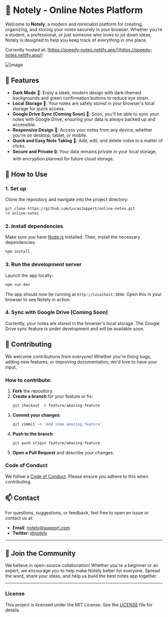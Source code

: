# 📓 Notely - Online Notes Platform

Welcome to **Notely**, a modern and minimalist platform for creating, organizing, and storing your notes securely in your browser. Whether you're a student, a professional, or just someone who loves to jot down ideas, Notely is designed to help you keep track of everything in one place.

Currently hosted at: [https://speedy-notes.netlify.app/](https://speedy-notes.netlify.app/)

![image](https://github.com/user-attachments/assets/5a5b9e96-d894-4cc5-8489-7ebd178a88ff)

## 🌟 Features

-   **Dark Mode** 🌙: Enjoy a sleek, modern design with dark-themed backgrounds and green confirmation buttons to reduce eye strain.
-   **Local Storage** 💾: Your notes are safely stored in your browser's local storage for quick access.
-   **Google Drive Sync (Coming Soon)** 📂: Soon, you'll be able to sync your notes with Google Drive, ensuring your data is always backed up and accessible.
-   **Responsive Design** 📱: Access your notes from any device, whether you're on desktop, tablet, or mobile.
-   **Quick and Easy Note Taking** 📝: Add, edit, and delete notes in a matter of clicks.
-   **Secure and Private** 🔒: Your data remains private in your local storage, with encryption planned for future cloud storage.

## 🚀 How to Use

### 1. Set up

Clone the repository and navigate into the project directory:

```bash
git clone https://github.com/LucasJappert/online-notes.git
cd online-notes
```

### 2. Install dependencies

Make sure you have [Node.js](https://nodejs.org/) installed. Then, install the necessary dependencies:

```bash
npm install
```

### 3. Run the development server

Launch the app locally:

```bash
npm run dev
```

The app should now be running at `http://localhost:3000`. Open this in your browser to see Notely in action.

### 4. Sync with Google Drive (Coming Soon)

Currently, your notes are stored in the browser's local storage. The Google Drive sync feature is under development and will be available soon.

## 👥 Contributing

We welcome contributions from everyone! Whether you're fixing bugs, adding new features, or improving documentation, we'd love to have your input.

### How to contribute:

1. **Fork** the repository.
2. **Create a branch** for your feature or fix:
    ```bash
    git checkout -b feature/amazing-feature
    ```
3. **Commit your changes**:
    ```bash
    git commit -m 'Add some amazing feature'
    ```
4. **Push to the branch**:
    ```bash
    git push origin feature/amazing-feature
    ```
5. **Open a Pull Request** and describe your changes.

### Code of Conduct

We follow a [Code of Conduct](link_to_code_of_conduct). Please ensure you adhere to this when contributing.

## 📫 Contact

For questions, suggestions, or feedback, feel free to open an issue or contact us at:

-   **Email**: notely@support.com
-   **Twitter**: [@notely](https://twitter.com/notely)

---

## 🙌 Join the Community

We believe in open-source collaboration! Whether you're a beginner or an expert, we encourage you to help make Notely better for everyone. Spread the word, share your ideas, and help us build the best notes app together.

---

### License

This project is licensed under the MIT License. See the [LICENSE](./LICENSE) file for details.
